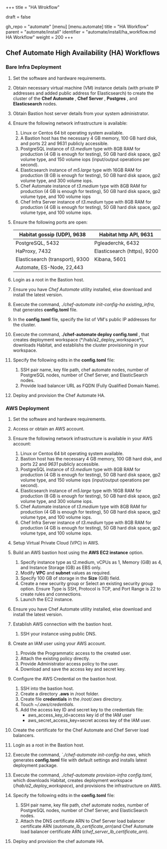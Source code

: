 +++
title = "HA Wrokflow"

draft = false

gh_repo = "automate"
[menu]
  [menu.automate]
    title = "HA Workflow"
    parent = "automate/install"
    identifier = "automate/install/ha_workflow.md HA Workflow"
    weight = 200
+++

## Chef Automate High Availability (HA) Workflows

### Bare Infra Deployment

1. Set the software and hardware requirements.
1. Obtain necessary virtual machine (VM) instance details (with private IP addresses and added public address for Elasticsearch) to create the cluster of the **Chef Automate** , **Chef Server** , **Postgres** , and **Elasticsearch** nodes.
1. Obtain Bastion host server details from your system administrator.
1. Ensure the following network infrastructure is available:

   1. Linux or Centos 64 bit operating system available.
   1. A Bastion host has the necessary 4 GB memory, 100 GB hard disk, and ports 22 and 9631 publicly accessible.
   1. PostgreSQL instance of _t3.medium_ type with 8GB RAM for production (4 GB is enough for testing), 50 GB hard disk space, gp2 volume type, and 150 volume iops (input/output operations per second).
   1. Elasticsearch instance of _m5.large_ type with 16GB RAM for production (8 GB is enough for testing), 50 GB hard disk space, gp2 volume type, and 300 volume iops.
   1. Chef Automate instance of _t3.medium_ type with 8GB RAM for production (4 GB is enough for testing), 50 GB hard disk space, gp2 volume type, and 100 volume iops
   1. Chef Infra Server instance of _t3.medium_ type with 8GB RAM for production (4 GB is enough for testing), 50 GB hard disk space, gp2 volume type, and 100 volume iops.
1. Ensure the following ports are open:

    | Habitat gossip (UDP), 9638 | Habitat http API, 9631 |
    | --- | --- |
    | PostgreSQL, 5432 | Pgleaderchk, 6432 |
    | HaProxy, 7432 | Elasticsearch (https), 9200 |
    | Elasticsearch (transport), 9300 | Kibana, 5601 |
    | Automate, ES-Node, 22,443 | |

1. Login as a root in the Bastion host.
1. Ensure you have *Chef Automate* utility installed, else download and install the latest version.
1. Execute the command, _./chef-automate init-config-ha existing\_infra_, that generates **config.toml** file.
1. In the **config.toml** file, specify the list of VM&#39;s public IP addresses for the cluster.
1. Execute the command, **./chef-automate deploy config.toml** , that creates deployment workspace (\*/hab/a2\_deploy\_workspace\*), downloads Habitat, and establishs the cluster provisioning in your workspace.
1. Specify the following edits in the **config.toml** file:

    1. SSH pair name, key file path, chef automate nodes, number of PostgreSQL nodes, number of Chef Server, and ElasticSearch nodes.
    1. Provide load balancer URL as FQDN (Fully Qualified Domain Name).

1. Deploy and provision the Chef Automate HA.

### AWS Deployment

1. Set the software and hardware requirements.
1. Access or obtain an AWS account.
1. Ensure the following network infrastructure is available in your AWS account:

   1. Linux or Centos 64 bit operating system available.
   1. Bastion host has the necessary 4 GB memory, 100 GB hard disk, and ports 22 and _9631_ publicly accessible.
   1. PostgreSQL instance of _t3.medium_ type with 8GB RAM for production (4 GB is enough for testing), 50 GB hard disk space, gp2 volume type, and 150 volume iops (input/output operations per second).
   1. Elasticsearch instance of _m5.large_ type with 16GB RAM for production (8 GB is enough for testing), 50 GB hard disk space, gp2 volume type, and 300 volume iops.
   1. Chef Automate instance of _t3.medium_ type with 8GB RAM for production (4 GB is enough for testing), 50 GB hard disk space, gp2 volume type, and 100 volume iops.
   1. Chef Infra Server instance of _t3.medium_ type with 8GB RAM for production (4 GB is enough for testing), 50 GB hard disk space, gp2 volume type, and 100 volume iops.
1. Setup Virtual Private Cloud (VPC) in AWS.
1. Build an AWS bastion host using the **AWS EC2 instance** option.
   1. Specify instance type as t2.medium, vCPUs as 1, Memory (GiB) as 4, and Instance Storage (GB) as EBS only.
   1. Modify **VPC** and **subnet** values as required.
   1. Specify 100 GB of storage in the **Size** (GiB) field.
   1. Create a new security group or Select an existing security group option. Ensure Type is SSH, Protocol is TCP, and Port Range is 22 to create rules and connections.
   1. Launch the EC2 instance.
1. Ensure you have Chef Automate utility installed, else download and install the latest version.
1. Establish AWS connection with the bastion host.
    1. SSH your instance using public DNS.
1. Create an IAM user using your AWS account.
    1. Provide the Programmatic access to the created user.
    1. Attach the existing policy directly.
    1. Provide Administrator access policy to the user.
    1. Download and save the access key and secret key.
1. Configure the AWS Credential on the bastion host.
   1. SSH into the bastion host.
   1. Create a directory **.aws** in /root folder.
   1. Create file **credentials** in the _/root/.aws_ directory.
   1. Touch _~/.aws/credentials_.
   1. Add the access key ID and secret key to the credentials file:
       - aws\_access\_key\_id=access key id of the IAM user
       - aws\_secret\_access\_key=secret access key of the IAM user.
1. Create the certificate for the Chef Automate and Chef Server load balancers.
1. Login as a root in the Bastion host.
1. Execute the command, _`./chef-automate init-config-ha aws_, which generates **config.toml** file with default settings and installs latest deployment package.
1.  Execute the command, _./chef-automate provision-infra config.toml_, which downloads Habitat, creates deployment workspace (_/hab/a2\_deploy\_workspace_), and provisions the infrastructure on AWS.
1. Specify the following edits in the **config.toml** file:
    1. SSH pair name, key file path, chef automate nodes, number of PostgreSQL nodes, number of Chef Server, and ElasticSearch nodes.
    1. Attach the DNS certificate ARN to Chef Server load balancer certificate ARN (_automate\_lb\_certificate\_arn_)and Chef Automate load balancer certificate ARN (_chef\_server\_lb\_certificate\_arn_).
1. Deploy and provision the chef automate HA.
